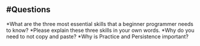 #Questions
----
*What are the three most essential skills that a beginner programmer needs to know?
*Please explain these three skills in your own words.
*Why do you need to not copy and paste?
*Why is Practice and Persistence important?

